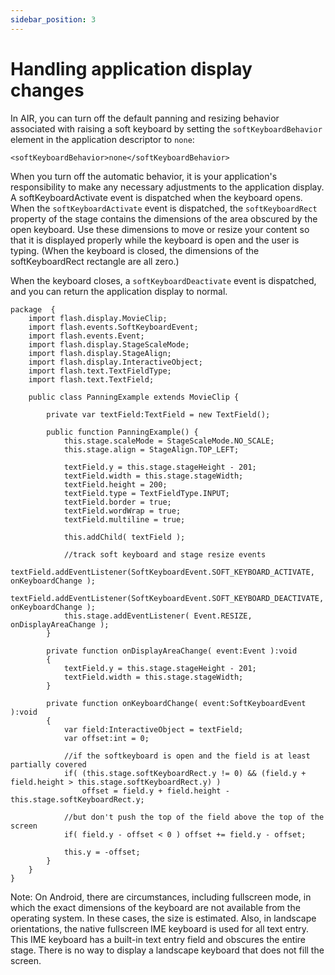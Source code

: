 ```yaml
---
sidebar_position: 3
---
```


# Handling application display changes

In AIR, you can turn off the default panning and resizing behavior associated
with raising a soft keyboard by setting the `softKeyboardBehavior` element in
the application descriptor to `none`:

    <softKeyboardBehavior>none</softKeyboardBehavior>

When you turn off the automatic behavior, it is your application's
responsibility to make any necessary adjustments to the application display. A
softKeyboardActivate event is dispatched when the keyboard opens. When the
`softKeyboardActivate` event is dispatched, the `softKeyboardRect` property of
the stage contains the dimensions of the area obscured by the open keyboard. Use
these dimensions to move or resize your content so that it is displayed properly
while the keyboard is open and the user is typing. (When the keyboard is closed,
the dimensions of the softKeyboardRect rectangle are all zero.)

When the keyboard closes, a `softKeyboardDeactivate` event is dispatched, and
you can return the application display to normal.

    package  {
    	import flash.display.MovieClip;
    	import flash.events.SoftKeyboardEvent;
    	import flash.events.Event;
    	import flash.display.StageScaleMode;
    	import flash.display.StageAlign;
    	import flash.display.InteractiveObject;
    	import flash.text.TextFieldType;
    	import flash.text.TextField;

    	public class PanningExample extends MovieClip {

    		private var textField:TextField = new TextField();

    		public function PanningExample() {
    			this.stage.scaleMode = StageScaleMode.NO_SCALE;
    			this.stage.align = StageAlign.TOP_LEFT;

    			textField.y = this.stage.stageHeight - 201;
    			textField.width = this.stage.stageWidth;
    			textField.height = 200;
    			textField.type = TextFieldType.INPUT;
    			textField.border = true;
    			textField.wordWrap = true;
    			textField.multiline = true;

    			this.addChild( textField );

    			//track soft keyboard and stage resize events
    			textField.addEventListener(SoftKeyboardEvent.SOFT_KEYBOARD_ACTIVATE, onKeyboardChange );
    			textField.addEventListener(SoftKeyboardEvent.SOFT_KEYBOARD_DEACTIVATE, onKeyboardChange );
    			this.stage.addEventListener( Event.RESIZE, onDisplayAreaChange );
    		}

    		private function onDisplayAreaChange( event:Event ):void
    		{
    			textField.y = this.stage.stageHeight - 201;
    			textField.width = this.stage.stageWidth;
    		}

    		private function onKeyboardChange( event:SoftKeyboardEvent ):void
    		{
    			var field:InteractiveObject = textField;
    			var offset:int = 0;

    			//if the softkeyboard is open and the field is at least partially covered
    			if( (this.stage.softKeyboardRect.y != 0) && (field.y + field.height > this.stage.softKeyboardRect.y) )
    				offset = field.y + field.height - this.stage.softKeyboardRect.y;

    			//but don't push the top of the field above the top of the screen
    			if( field.y - offset < 0 ) offset += field.y - offset;

    			this.y = -offset;
    		}
    	}
    }

Note: On Android, there are circumstances, including fullscreen mode, in which
the exact dimensions of the keyboard are not available from the operating
system. In these cases, the size is estimated. Also, in landscape orientations,
the native fullscreen IME keyboard is used for all text entry. This IME keyboard
has a built-in text entry field and obscures the entire stage. There is no way
to display a landscape keyboard that does not fill the screen.

